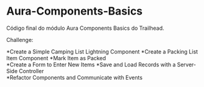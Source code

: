 # Aura-Components-Basics
Código final do módulo Aura Components Basics do Trailhead.

Challenge:
	
  *Create a Simple Camping List Lightning Component	
  *Create a Packing List Item Component	
  *Mark Item as Packed	
  *Create a Form to Enter New Items	
  *Save and Load Records with a Server-Side Controller	
  *Refactor Components and Communicate with Events	
